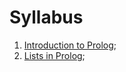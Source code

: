 # Syllabus

1. [Introduction to Prolog](1-introduction-to-prolog.md);
2. [Lists in Prolog](2-lists.md);